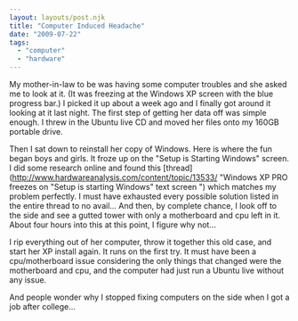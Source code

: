 ```yaml
---
layout: layouts/post.njk
title: "Computer Induced Headache"
date: "2009-07-22"
tags: 
  - "computer"
  - "hardware"
---
```


My mother-in-law to be was having some computer troubles and she asked me to look at it. (It was freezing at the Windows XP screen with the blue progress bar.) I picked it up about a week ago and I finally got around it looking at it last night. The first step of getting her data off was simple enough. I threw in the Ubuntu live CD and moved her files onto my 160GB portable drive.

Then I sat down to reinstall her copy of Windows. Here is where the fun began boys and girls. It froze up on the "Setup is Starting Windows" screen. I did some research online and found this [thread](http://www.hardwareanalysis.com/content/topic/13533/ "Windows XP PRO freezes on "Setup is starting Windows" text screen ") which matches my problem perfectly. I must have exhausted every possible solution listed in the entire thread to no avail... And then, by complete chance, I look off to the side and see a gutted tower with only a motherboard and cpu left in it. About four hours into this at this point, I figure why not...

I rip everything out of her computer, throw it together this old case, and start her XP install again. It runs on the first try. It must have been a cpu/motherboard issue considering the only things that changed were the motherboard and cpu, and the computer had just run a Ubuntu live without any issue.

And people wonder why I stopped fixing computers on the side when I got a job after college...
